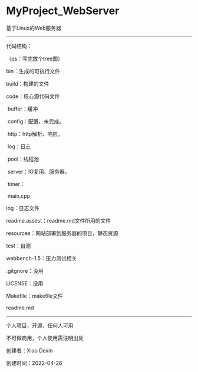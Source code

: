# MyProject_WebServer
基于Linux的Web服务器






********************************************************************************************************************************************************************************************************************

代码结构：

（ps：写完放个tree图）

bin：生成的可执行文件

build：构建的文件

code：核心源代码文件

​	buffer：缓冲

​	config：配置，未完成。

​	http：http解析、响应。

​	log：日志

​	pool：线程池

​	server：IO复用、服务器。

​	timer：

​	main.cpp

log：日志文件

readme.assest：readme.md文件所用的文件

resources：网站部署到服务器的项目，静态资源

test：自测

webbench-1.5：压力测试相关

.gitgnore：没用

LICENSE：没用

Makefile：makefile文件

readme.md

*************************************************************************************************************************************************************************************************************************

个人项目，开源，任何人可用

不可做商用，个人使用需注明出处

创建者：Xiao Dexin

创建时间：2022-04-26
